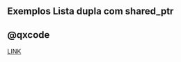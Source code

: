 ## Exemplos  Lista dupla com shared_ptr
## @qxcode

[LINK](https://raw.githubusercontent.com/qxcodeed/moodle/master/base/143/lista.cpp)
